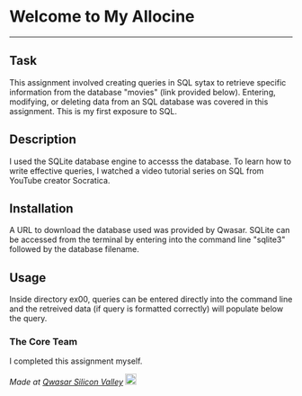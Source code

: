 # Welcome to My Allocine
***

## Task
This assignment involved creating queries in SQL sytax to retrieve specific information
from the database "movies" (link provided below). Entering, modifying, or deleting data 
from an SQL database was covered in this assignment. This is my first exposure to SQL.

## Description
I used the SQLite database engine to accesss the database. To learn how to write effective
queries, I watched a video tutorial series on SQL from YouTube creator Socratica.

## Installation
A URL to download the database used was provided by Qwasar. SQLite can be accessed from the 
terminal by entering into the command line "sqlite3" followed by the database filename.

## Usage
Inside directory ex00, queries can be entered directly into the command line and the 
retreived data (if query is formatted correctly) will populate below the query. 


### The Core Team
I completed this assignment myself.

<span><i>Made at <a href='https://qwasar.io'>Qwasar Silicon Valley</a></i></span>
<span><img alt='Qwasar Silicon Valley Logo' src='https://storage.googleapis.com/qwasar-public/qwasar-logo_50x50.png' width='20px'></span>

